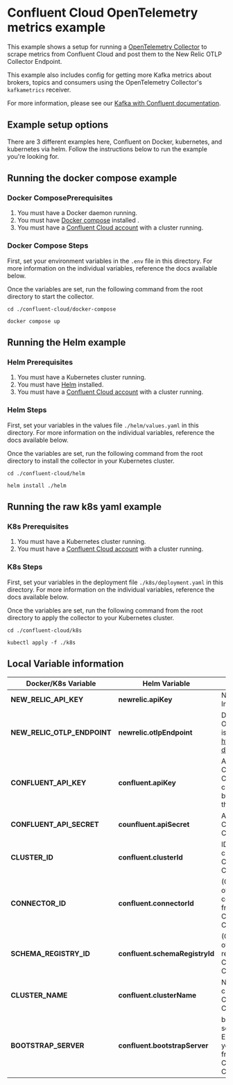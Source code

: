 # Confluent Cloud OpenTelemetry metrics example

This example shows a setup for running a [OpenTelemetry Collector](https://opentelemetry.io/docs/collector/) to scrape metrics from Confluent Cloud and post them to the New Relic OTLP Collector Endpoint.

This example also includes config for getting more Kafka metrics about brokers, topics and consumers using the OpenTelemetry Collector's `kafkametrics` receiver.

For more information, please see our [Kafka with Confluent documentation](https://docs.newrelic.com/docs/more-integrations/open-source-telemetry-integrations/opentelemetry/collector/collector-configuration-examples/opentelemetry-collector-kafka-confluentcloud/).

## Example setup options

There are 3 different examples here, Confluent on Docker, kubernetes, and kubernetes via helm. Follow the instructions below to run the example you're looking for.

## Running the docker compose example

### Docker ComposePrerequisites

1. You must have a Docker daemon running.
2. You must have [Docker compose](https://docs.docker.com/compose/) installed .
3. You must have a [Confluent Cloud account](https://www.confluent.io/get-started/) with a cluster running.

### Docker Compose Steps

First, set your environment variables in the `.env` file in this directory. For more information on the individual variables, reference the docs available below.

Once the variables are set, run the following command from the root directory to start the collector.

```shell
cd ./confluent-cloud/docker-compose

docker compose up
```

## Running the Helm example

### Helm Prerequisites

1. You must have a Kubernetes cluster running.
2. You must have [Helm](https://helm.sh/docs/intro/quickstart/) installed.
3. You must have a [Confluent Cloud account](https://www.confluent.io/get-started/) with a cluster running.

### Helm Steps

First, set your variables in the values file `./helm/values.yaml` in this directory. For more information on the individual variables, reference the docs available below.

Once the variables are set, run the following command from the root directory to install the collector in your Kubernetes cluster.

```shell
cd ./confluent-cloud/helm

helm install ./helm
```

## Running the raw k8s yaml example

### K8s Prerequisites

1. You must have a Kubernetes cluster running.
2. You must have a [Confluent Cloud account](https://www.confluent.io/get-started/) with a cluster running.

### K8s Steps

First, set your variables in the deployment file `./k8s/deployment.yaml` in this directory. For more information on the individual variables, reference the docs available below.

Once the variables are set, run the following command from the root directory to apply the collector to your Kubernetes cluster.

```shell
cd ./confluent-cloud/k8s

kubectl apply -f ./k8s
```

## Local Variable information

| Docker/K8s Variable | Helm Variable| Description | Docs |
| -------- | ----------- | ---- | ----- |
| **NEW_RELIC_API_KEY** | **newrelic.apiKey** |New Relic Ingest API Key |[API Key docs](https://docs.newrelic.com/docs/apis/intro-apis/new-relic-api-keys/) |
| **NEW_RELIC_OTLP_ENDPOINT** | **newrelic.otlpEndpoint** |Default US OTLP endpoint is <https://otlp.nr-data.net> | [OTLP endpoint config docs](https://docs.newrelic.com/docs/more-integrations/open-source-telemetry-integrations/opentelemetry/get-started/opentelemetry-set-up-your-app/#review-settings) |
| **CONFLUENT_API_KEY** | **confluent.apiKey** |API key for Confluent Cloud, can be created via cli by following the docs |[Confluent API key docs](https://docs.confluent.io/cloud/current/monitoring/metrics-api.html)|
| **CONFLUENT_API_SECRET** | **counfluent.apiSecret** | API secret for Confluent Cloud | [Confluent API key docs](https://docs.confluent.io/cloud/current/monitoring/metrics-api.html) |
| **CLUSTER_ID** | **confluent.clusterId** | ID of the cluster from Confluent Cloud | [List cluster ID docs](https://docs.confluent.io/confluent-cli/current/command-reference/kafka/cluster/confluent_kafka_cluster_list.html#description) |
| **CONNECTOR_ID** | **confluent.connectorId** |(Optional) ID of the connector from Confluent Cloud | [List connector ID docs](https://docs.confluent.io/confluent-cli/current/command-reference/connect/cluster/confluent_connect_cluster_list.html) |
| **SCHEMA_REGISTRY_ID** | **confluent.schemaRegistryId** |(Optional) ID of schema registry from Confluent Cloud | [List schema-registry ID docs](https://docs.confluent.io/confluent-cli/current/command-reference/schema-registry/schema/confluent_schema-registry_schema_list.html) |
| **CLUSTER_NAME** | **confluent.clusterName**     | Name of the cluster from Confluent Cloud                                  | [List cluster name docs](https://docs.confluent.io/confluent-cli/current/command-reference/kafka/cluster/confluent_kafka_cluster_list.html#description)                                   |
| **BOOTSTRAP_SERVER** | **confluent.bootstrapServer** | bootstrap server Endpoint for your cluster from Confluent Cloud           | [Describe cluster docs](https://docs.confluent.io/confluent-cli/current/command-reference/kafka/cluster/confluent_kafka_cluster_describe.html#description)|
